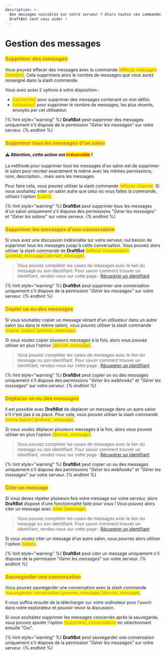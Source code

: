```yaml
---
description: >-
  Des messages nuisibles sur votre serveur ? Alors toutes ces commandes de
  DraftBot vont vous aider !
---
```


# Gestion des messages

### <mark style="color: #cd6e57;">Supprimer des messages</mark>

Vous pouvez effacer des messages avec la commande <mark style="color: #cd6e57;">/effacer messages \[nombre]</mark>. Cela supprimera alors le nombre de messages que vous aurez renseigné dans la slash commande.

Vous avez aussi 2 options à votre disposition :

* <mark style="color: #cd6e57;">\[recherche]</mark> pour supprimer des messages contenant un mot défini.
* <mark style="color: #cd6e57;">\[utilisateur]</mark> pour supprimer le nombre de messages, les plus résents, envoyés par cet utilisateur.

{% hint style="warning" %}
**DraftBot** peut supprimer des messages uniquement s'il dispose de la permission "_Gérer les messages_" sur votre serveur.
{% endhint %}

### <mark style="color: #cd6e57;">Supprimer tous les messages d'un salon</mark>

#### <mark style="color: #cd6e57;"></mark>:warning: Attention, cette action est <mark style="color:red;">**irréversible**</mark> !

La méthode pour supprimer tous les messages d'un salon est de supprimer le salon pour recréer exactement le même avec les mêmes permissions, nom, description... mais sans les messages.

Pour faire cela, vous pouvez utiliser la slash commande <mark style="color: #cd6e57;">/effacer channel</mark>. Si vous souhaitez vider un salon autre que celui où vous faites la commande, utilisez l'option <mark style="color: #cd6e57;">\[salon]</mark>.

{% hint style="warning" %}
**DraftBot** peut supprimer tous les messages d'un salon uniquement s'il dispose des permissions "_Gérer les messages_" et "_Gérer les salons_" sur votre serveur.
{% endhint %}

### <mark style="color: #cd6e57;">Supprimer les messages d'une conversation</mark>

Si vous avez une discussion indésirable sur votre serveur, nul besoin de supprimer tous les messages jusqu'à cette conversation. Vous pouvez alors utiliser la slash commande de **DraftBot** <mark style="color: #cd6e57;">/effacer conversation \[premier\_message] \[dernier\_message]</mark>.

> Vous pouvez compléter les cases de messages avec le lien du message ou son identifiant. Pour savoir comment trouver un identifiant, rendez-vous sur cette page : [Récupérer un identifiant](../autres/recuperer-un-identifiant.md)

{% hint style="warning" %}
**DraftBot** peut supprimer une conversation uniquement s'il dispose de la permission "_Gérer les messages_" sur votre serveur.
{% endhint %}

### <mark style="color: #cd6e57;">Copier un ou des messages</mark>

Si vous souhaitez copier un message venant d'un utilisateur dans un autre salon (ou dans le même salon), vous pouvez utiliser la slash commande <mark style="color: #cd6e57;">/copier \[salon] \[premier\_message]</mark>.

Si vous voulez copier plusieurs messages à la fois, alors vous pouvez utiliser en plus l'option <mark style="color: #cd6e57;">\[dernier\_message]</mark>.

> Vous pouvez compléter les cases de messages avec le lien du message ou son identifiant. Pour savoir comment trouver un identifiant, rendez-vous sur cette page : [Récupérer un identifiant](../autres/recuperer-un-identifiant.md)

{% hint style="warning" %}
**DraftBot** peut copier un ou des messages uniquement s'il dispose des permissions "_Gérer les webhooks_" et "_Gérer les messages_" sur votre serveur.
{% endhint %}

### <mark style="color: #cd6e57;">Déplacer un ou des messages</mark>

Il est possible avec **DraftBot** de déplacer un message dans un autre salon s'il n'est pas à sa place. Pour cela, vous pouvez utiliser la slash commande <mark style="color: #cd6e57;">/move \[salon] \[premier\_message]</mark>.

Si vous voulez déplacer plusieurs messages à la fois, alors vous pouvez utiliser en plus l'option <mark style="color: #cd6e57;">\[dernier\_message]</mark>.

> Vous pouvez compléter les cases de messages avec le lien du message ou son identifiant. Pour savoir comment trouver un identifiant, rendez-vous sur cette page : [Récupérer un identifiant](../autres/recuperer-un-identifiant.md)

{% hint style="warning" %}
**DraftBot** peut copier un ou des messages uniquement s'il dispose des permissions "_Gérer les webhooks_" et "_Gérer les messages_" sur votre serveur.
{% endhint %}

### <mark style="color: #cd6e57;">Citer un message</mark>

Si vous devez répéter plusieurs fois votre message sur votre serveur, alors **DraftBot** dispose d'une fonctionnalité faite pour vous ! Vous pouvez alors citer un message avec <mark style="color: #cd6e57;">/citer \[message]</mark>.

> Vous pouvez compléter les cases de messages avec le lien du message ou son identifiant. Pour savoir comment trouver un identifiant, rendez-vous sur cette page : [Récupérer un identifiant](../autres/recuperer-un-identifiant.md)

Si vous voulez citer un message d'un autre salon, vous pourrez alors utiliser l'option <mark style="color: #cd6e57;">\[salon]</mark>.

{% hint style="warning" %}
**DraftBot** peut citer un message uniquement s'il dispose de la permission "_Gérer les messages_" sur votre serveur.
{% endhint %}

### <mark style="color: #cd6e57;">Sauvegarder une conversation</mark>

Vous pouvez sauvegarder une conversation avec la slash commande <mark style="color: #cd6e57;">/sauvegarder conversation \[premier\_message] \[dernier\_message]</mark>.

Il vous suffira ensuite de la télécharger sur votre ordinateur pour l'ouvrir dans votre explorateur et pouvoir revoir la discussion.

Si vous souhaitez supprimer les messages concernés après la sauvegarde, vous pouvez ajouter l'option <mark style="color: #cd6e57;">\[supprimer\_conversation]</mark> en sélectionnant ensuite "Oui".

{% hint style="warning" %}
**DraftBot** peut sauvegarder une conversation uniquement s'il dispose de la permission "_Gérer les messages_" sur votre serveur.
{% endhint %}
